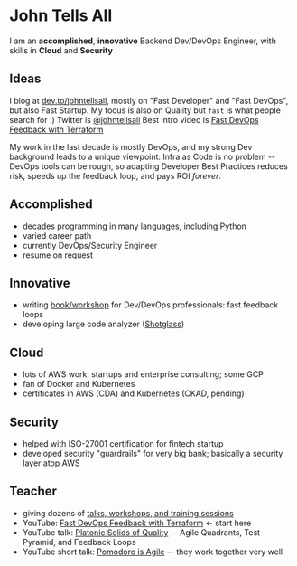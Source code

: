 # John Tells All

I am an **accomplished**, **innovative** Backend Dev/DevOps Engineer, with skills in **Cloud** and **Security**

## Ideas

I blog at [dev.to/johntellsall](https://dev.to/johntellsall), mostly on "Fast Developer" and "Fast DevOps", but also Fast Startup. My focus is also on Quality but `fast` is what people search for :)  Twitter is [@johntellsall](https://twitter.com/johntellsall) Best intro video is [Fast DevOps Feedback with Terraform](https://www.youtube.com/watch?v=zd7VlmClTDs)

My work in the last decade is mostly DevOps, and my strong Dev background leads to a unique viewpoint. Infra as Code is no problem -- DevOps tools can be rough, so adapting Developer Best Practices reduces risk, speeds up the feedback loop, and pays ROI _forever_.

## Accomplished

- decades programming in many languages, including Python
- varied career path
- currently DevOps/Security Engineer
- resume on request

## Innovative

- writing [book/workshop](jta-book.md) for Dev/DevOps professionals: fast feedback loops
- developing large code analyzer ([Shotglass](https://github.com/johntellsall/shotglass#readme))

## Cloud

- lots of AWS work: startups and enterprise consulting; some GCP
- fan of Docker and Kubernetes
- certificates in AWS (CDA) and Kubernetes (CKAD, pending)

## Security

- helped with ISO-27001 certification for fintech startup
- developed security "guardrails" for very big bank; basically a security layer atop AWS

## Teacher

- giving dozens of [talks, workshops, and training sessions](jta-talks.md)
- YouTube: [Fast DevOps Feedback with Terraform](https://www.youtube.com/watch?v=zd7VlmClTDs) <- start here
- YouTube talk: [Platonic Solids of Quality](
https://www.youtube.com/watch?v=iJX6h45k_AQ) -- Agile Quadrants, Test Pyramid, and Feedback Loops
- YouTube short talk: [Pomodoro is Agile](https://www.youtube.com/watch?v=yCPTc79oVg8) -- they work together very well
